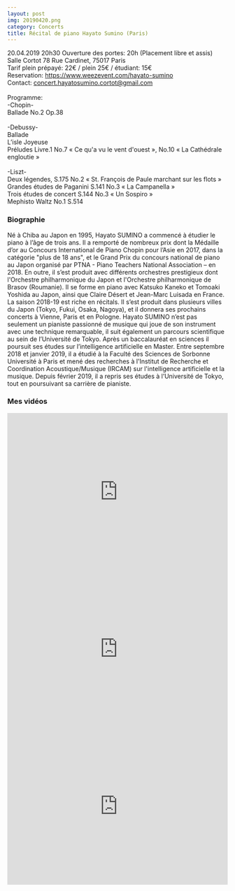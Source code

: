 ```yaml
---
layout: post
img: 20190420.png
category: Concerts
title: Récital de piano Hayato Sumino (Paris)
---
```


20.04.2019 20h30 Ouverture des portes: 20h (Placement libre et assis) <br>
Salle Cortot 78 Rue Cardinet, 75017 Paris <br>
Tarif plein prépayé: 22€ / plein 25€ / étudiant: 15€  <br>
Reservation: <a href="https://www.weezevent.com/hayato-sumino">https://www.weezevent.com/hayato-sumino</a>  <br>
Contact: concert.hayatosumino.cortot@gmail.com  <br>
  <br>
Programme:  <br>
 -Chopin-  <br>
      Ballade No.2 Op.38  <br>
  <br>
 -Debussy-  <br>
     Ballade   <br>
     L’isle Joyeuse   <br>
     Préludes Livre.1 No.7 « Ce qu'a vu le vent d'ouest »,  No.10 « La Cathédrale engloutie »  <br>
  <br>
  -Liszt-  <br>
      Deux légendes, S.175 No.2 « St. François de Paule marchant sur les flots »  <br>
      Grandes études de Paganini S.141 No.3 « La Campanella »  <br>
     Trois études de concert S.144 No.3 « Un Sospiro »  <br>
   Mephisto Waltz No.1 S.514  <br>

<h3>Biographie</h3>
Né à Chiba au Japon en 1995, Hayato SUMINO a commencé à étudier le piano à l’âge de trois ans. Il a remporté de nombreux prix dont la Médaille d’or au Concours International de Piano Chopin pour l’Asie en 2017, dans la catégorie "plus de 18 ans", et le Grand Prix du concours national de piano au Japon organisé par PTNA - Piano Teachers National Association – en 2018. En outre, il s’est produit avec différents orchestres prestigieux dont l'Orchestre philharmonique du Japon et l'Orchestre philharmonique de Brasov (Roumanie). Il se forme en piano avec Katsuko Kaneko et Tomoaki Yoshida au Japon, ainsi que Claire Désert et Jean-Marc Luisada en France. La saison 2018-19 est riche en récitals. Il s’est produit dans plusieurs villes du Japon (Tokyo, Fukui, Osaka, Nagoya), et il donnera ses prochains concerts à Vienne, Paris et en Pologne. Hayato SUMINO n’est pas seulement un pianiste passionné de musique qui joue de son instrument avec une technique remarquable, il suit également un parcours scientifique au sein de l’Université de Tokyo. Après un baccalauréat en sciences il poursuit ses études sur l’intelligence artificielle en Master. Entre septembre 2018 et janvier 2019, il a étudié à la Faculté des Sciences de Sorbonne Université à Paris et mené des recherches à l'Institut de Recherche et Coordination Acoustique/Musique (IRCAM) sur l'intelligence artificielle et la musique. Depuis février 2019, il a repris ses études à l’Université de Tokyo, tout en poursuivant sa carrière de pianiste.

<h3>Mes vidéos</h3>
<iframe width="100%" height="360" src="https://www.youtube.com/embed/wK6PuiQi3SQ" frameborder="0" allow="accelerometer; autoplay; encrypted-media; gyroscope; picture-in-picture" allowfullscreen></iframe>
<iframe width="100%" height="360" src="https://www.youtube.com/embed/OV2qNhyMIFs" frameborder="0" allow="accelerometer; autoplay; encrypted-media; gyroscope; picture-in-picture" allowfullscreen></iframe>
<iframe width="100%" height="360" src="https://www.youtube.com/embed/a_IvrEvO0xI" frameborder="0" allow="accelerometer; autoplay; encrypted-media; gyroscope; picture-in-picture" allowfullscreen></iframe>
